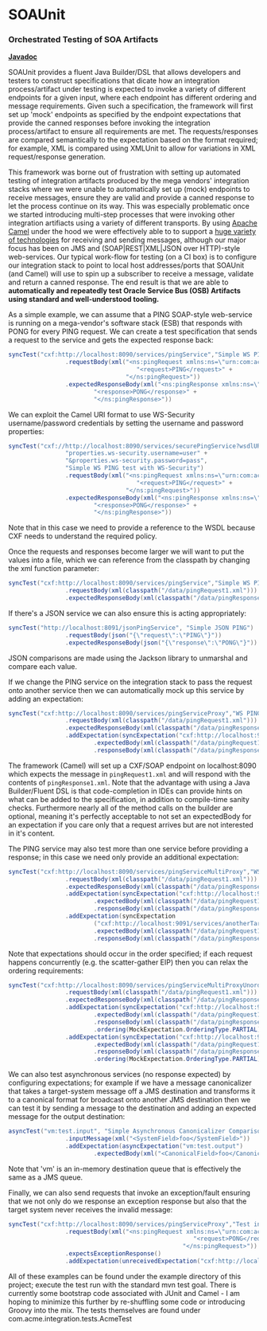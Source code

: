 SOAUnit
==================================================
### Orchestrated Testing of SOA Artifacts 

**[Javadoc](http://uoa-group-applications.github.io/soaunit/apidocs/)**

SOAUnit provides a fluent Java Builder/DSL that allows developers and testers to construct  specifications that dicate how an integration process/artifact under testing is expected to invoke a variety of different endpoints for a given input, where each endpoint has different ordering and message requirements. Given such a specification, the framework will first set up 'mock' endpoints as specified by the endpoint expectations that provide the canned responses before invoking the integration process/artifact to ensure all requirements are met. The requests/responses are compared semantically to the expectation based on the format required; for example, XML is compared using XMLUnit to allow for variations in XML request/response generation.

This framework was borne out of frustration with setting up automated testing of integration artifacts produced by the mega vendors' integration stacks where we were unable to automatically set up (mock) endpoints to receive messages, ensure they are valid and provide a canned response to let the process continue on its way. This was especially problematic once we started introducing multi-step processes that were invoking other integration artifiacts using a variety of different transports. By using [Apache Camel](http://camel.apache.org/) under the hood we were effectively able to to support a [huge variety of technologies](http://camel.apache.org/components.html) for receiving and sending messages, although our major focus has been on JMS and (SOAP|REST|XML|JSON over HTTP)-style web-services. Our typical work-flow for testing (on a CI box) is to configure our integration stack to point to local host addresses/ports that SOAUnit (and Camel) will use to spin up a subscriber to receive a message, validate and return a canned response. The end result is that we are able to **automatically and repeatedly test Oracle Service Bus (OSB) Artifacts using standard and well-understood tooling.**

As a simple example, we can assume that a PING SOAP-style web-service is running on a mega-vendor's software stack (ESB) that responds with PONG for every PING request. We can create a test specification that sends a request to the service and gets the expected response back:
```java
syncTest("cxf:http://localhost:8090/services/pingService","Simple WS PING test")
                .requestBody(xml("<ns:pingRequest xmlns:ns=\"urn:com:acme:integration:wsdl:pingservice\">" +
                                    "<request>PING</request>" +
                                 "</ns:pingRequest>"))
                .expectedResponseBody(xml("<ns:pingResponse xmlns:ns=\"urn:com:acme:integration:wsdl:pingservice\">" +
                        "<response>PONG</response>" +
                        "</ns:pingResponse>"))
```

We can exploit the Camel URI format to use WS-Security username/password credentials by setting the username and
password properties:
```java
syncTest("cxf://http://localhost:8090/services/securePingService?wsdlURL=SecurePingService.wsdl&" +
                "properties.ws-security.username=user" +
                "&properties.ws-security.password=pass",
                "Simple WS PING test with WS-Security")
                .requestBody(xml("<ns:pingRequest xmlns:ns=\"urn:com:acme:integration:wsdl:pingservice\">" +
                                    "<request>PING</request>" +
                                 "</ns:pingRequest>"))
                .expectedResponseBody(xml("<ns:pingResponse xmlns:ns=\"urn:com:acme:integration:wsdl:pingservice\">" +
                        "<response>PONG</response>" +
                        "</ns:pingResponse>"))
```
Note that in this case we need to provide a reference to the WSDL because CXF needs to understand the required policy.

Once the requests and responses become larger we will want to put the values into a file, which we can reference from the classpath by changing the xml function parameter:
```java
syncTest("cxf:http://localhost:8090/services/pingService","Simple WS PING test with local resources")
                .requestBody(xml(classpath("/data/pingRequest1.xml")))
                .expectedResponseBody(xml(classpath("/data/pingResponse1.xml")))
```

If there's a JSON service we can also ensure this is acting appropriately:
```java
syncTest("http://localhost:8091/jsonPingService", "Simple JSON PING")
                .requestBody(json("{\"request\":\"PING\"}"))
                .expectedResponseBody(json("{\"response\":\"PONG\"}"))
```
JSON comparisons are made using the Jackson library to unmarshal and compare each value.

If we change the PING service on the integration stack to pass the request onto another service then we can automatically mock up this service by adding an expectation:
```java
syncTest("cxf:http://localhost:8090/services/pingServiceProxy","WS PING test with mock service expectation")
                .requestBody(xml(classpath("/data/pingRequest1.xml")))
                .expectedResponseBody(xml(classpath("/data/pingResponse1.xml")))
                .addExpectation(syncExpectation("cxf:http://localhost:9090/services/targetWS?wsdlURL=PingService.wsdl")
                        .expectedBody(xml(classpath("/data/pingRequest1.xml")))
                        .responseBody(xml(classpath("/data/pingResponse1.xml"))))
```
The framework (Camel) will set up a CXF/SOAP endpoint on localhost:8090 which expects the message in `pingRequest1.xml` and will respond with the contents of `pingResponse1.xml`. Note that the advantage with using a Java Builder/Fluent DSL is that code-completion in IDEs can provide hints on what can be added to the specification, in addition to compile-time sanity checks. Furthermore nearly all of the method calls on the builder are optional, meaning it's perfectly acceptable to not set an expectedBody for an expectation if you care only that a request arrives but are not interested in it's content.

The PING service may also test more than one service before providing a response; in this case we need only provide an additional expectation:
```java
syncTest("cxf:http://localhost:8090/services/pingServiceMultiProxy","WS PING test with multiple mock service expectations")
                .requestBody(xml(classpath("/data/pingRequest1.xml")))
                .expectedResponseBody(xml(classpath("/data/pingResponse1.xml")))
                .addExpectation(syncExpectation("cxf:http://localhost:9090/services/targetWS?wsdlURL=PingService.wsdl")
                        .expectedBody(xml(classpath("/data/pingRequest1.xml")))
                        .responseBody(xml(classpath("/data/pingResponse1.xml"))))
                .addExpectation(syncExpectation
                        ("cxf:http://localhost:9091/services/anotherTargetWS?wsdlURL=PingService.wsdl")
                        .expectedBody(xml(classpath("/data/pingRequest1.xml")))
                        .responseBody(xml(classpath("/data/pingResponse1.xml"))))
```
Note that expectations should occur in the order specified; if each request happens concurrently (e.g. the scatter-gather EIP) then you can relax the ordering requirements:
```java
syncTest("cxf:http://localhost:8090/services/pingServiceMultiProxyUnordered","WS PING test with multiple unordered mock service expectations")
                .requestBody(xml(classpath("/data/pingRequest1.xml")))
                .expectedResponseBody(xml(classpath("/data/pingResponse1.xml")))
                .addExpectation(syncExpectation("cxf:http://localhost:9090/services/targetWS?wsdlURL=PingService.wsdl")
                        .expectedBody(xml(classpath("/data/pingRequest1.xml")))
                        .responseBody(xml(classpath("/data/pingResponse1.xml")))
                        .ordering(MockExpectation.OrderingType.PARTIAL))
                .addExpectation(syncExpectation("cxf:http://localhost:9091/services/anotherTargetWS?wsdlURL=PingService.wsdl")
                        .expectedBody(xml(classpath("/data/pingRequest1.xml")))
                        .responseBody(xml(classpath("/data/pingResponse1.xml")))
                        .ordering(MockExpectation.OrderingType.PARTIAL))
```

We can also test asynchronous services (no response expected) by configuring expectations; for example if we have a message canonicalizer that takes a target-system message off a JMS destination and transforms it to a canonical format for broadcast onto another JMS destination then we can test it by sending a message to the destination and adding an expected message for the output destination:
```java
asyncTest("vm:test.input", "Simple Asynchronous Canonicalizer Comparison")
                .inputMessage(xml("<SystemField>foo</SystemField>"))
                .addExpectation(asyncExpectation("vm:test.output")
                        .expectedBody(xml("<CanonicalField>foo</CanonicalField>")))
```
Note that 'vm' is an in-memory destination queue that is effectively the same as a JMS queue.

Finally, we can also send requests that invoke an exception/fault ensuring that we not only do we response an exception response but also that the target system never receives the invalid message:
```java
syncTest("cxf:http://localhost:8090/services/pingServiceProxy","Test invalid message doesn't arrive at the endpoint and returns exception")
                .requestBody(xml("<ns:pingRequest xmlns:ns=\"urn:com:acme:integration:wsdl:pingservice\">" +
                                                    "<request>PONG</request>" +
                                                 "</ns:pingRequest>"))
                .expectsExceptionResponse()
                .addExpectation(unreceivedExpectation("cxf:http://localhost:9090/services/targetWS?wsdlURL=PingService.wsdl"))
```

All of these examples can be found under the example directory of this project; execute the test run with the standard mvn test goal. There is currently some bootstrap code associated with JUnit and Camel - I am hoping to minimize this further by re-shuffling some code or introducing Groovy into the mix. The tests themselves are found under com.acme.integration.tests.AcmeTest
